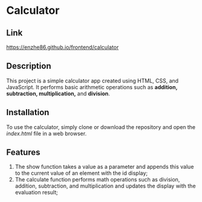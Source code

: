 # Calculator

## Link

https://enzhe86.github.io/frontend/calculator

## Description

This project is a simple calculator app created using HTML, CSS, and JavaScript. It performs basic arithmetic operations such as **addition, subtraction, multiplication,** and **division**.

## Installation

To use the calculator, simply clone or download the repository and open the *index.html* file in a web browser.

## Features

1. The show function takes a value as a parameter and appends this value to the current value of an element with the id display;
2. The calculate function performs math operations such as division, addition, subtraction, and  multiplication and updates the display with the evaluation result;


